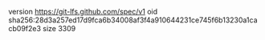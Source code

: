 version https://git-lfs.github.com/spec/v1
oid sha256:28d3a257ed17d9fca6b34008af3f4a910644231ce745f6b13230a1cacb09f2e3
size 3309
